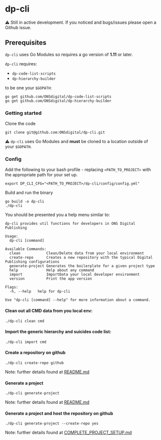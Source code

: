 # dp-cli

:warning: Still in active development. If you noticed and bugs/issues please open a Github issue. 

## Prerequisites
`dp-cli` uses Go Modules so requires a go version of **1.11** or later. 

`dp-cli` requires:
- `dp-code-list-scripts` 
- `dp-hierarchy-builder`

to be one your `$GOPATH`:
```shell script
go get github.com/ONSdigital/dp-code-list-scripts
go get github.com/ONSdigital/dp-hierarchy-builder
```

### Getting started
Clone the code
```shell script
git clone git@github.com:ONSdigital/dp-cli.git
```
:warning: `dp-cli` uses Go Modules and **must** be cloned to a location outside of your `$GOPATH`.

### Config
Add the following to your bash profile - replacing `<PATH_TO_PROJECT>` with the appropriate path for your set up. 

```shell script
export DP_CLI_CFG="<PATH_TO_PROJECT>/dp-cli/config/config.yml"
```
Build and run the binary
````shell script
go build -o dp-cli
./dp-cli
````

You should be presented you a help menu similar to:
```shell script
dp-cli provides util functions for developers in ONS Digital Publishing

Usage:
  dp-cli [command]

Available Commands:
  clean            Clean/Delete data from your local environment
  create-repo      Creates a new repository with the typical Digital Publishing configurations
  generate-project Generates the boilerplate for a given project type
  help             Help about any command
  import           ImportData your local developer environment
  version          Print the app version

Flags:
  -h, --help   help for dp-cli

Use "dp-cli [command] --help" for more information about a command.
```

#### Clean out all CMD data from you local env:
```shell script
./dp-cli clean cmd
```

#### Import the generic hierarchy and suicides code list:
```shell script
./dp-cli import cmd
```

#### Create a repository on github
```shell script
./dp-cli create-repo github
```
Note: further details found at [README.md](repository-creation/README.md)
#### Generate a project
```shell script
./dp-cli generate-project
```
Note: further details found at [README.md](project-generation/README.md)
#### Generate a project and host the repository on github
```shell script
./dp-cli generate-project --create-repo yes
```
Note: further details found at [COMPLETE_PROJECT_SETUP.md](project-generation/COMPLETE_PROJECT_SETUP.md)